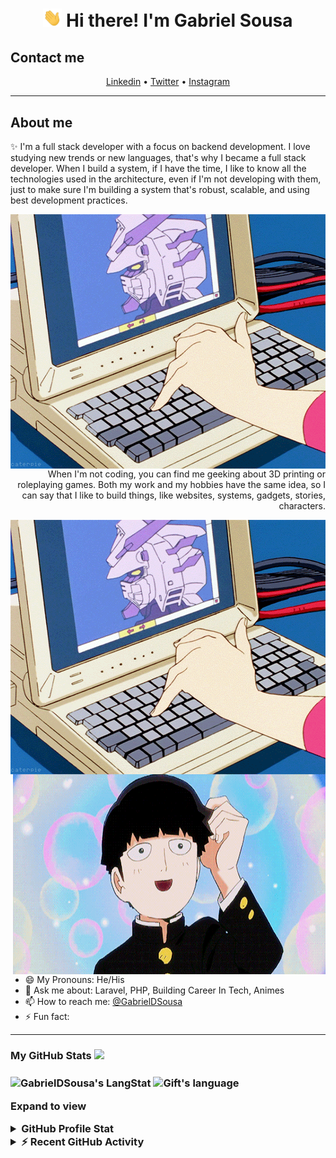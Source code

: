 <!-- Heading -->
<h1 align="center"> <img src="./wave.gif" width = 30px alt="Hand waving"> Hi there! I'm Gabriel Sousa</h1>

<h2> Contact me </h2>
<p align="center">
    <a href="#">Linkedin</a> •
    <a href="https://twitter.com/GabsDSousa">Twitter</a> •
    <a href="https://www.instagram.com/GabsDSousa/">Instagram</a>
</p>

 <!-- About section -->

---
<h2> About me </h2>
<p align="left">✨ I'm a full stack developer with a focus on backend development. I love studying new trends or new languages, that's why I became a full stack developer. When I build a system, if I have the time, I like to know all the technologies used in the architecture, even if I'm not developing with them, just to make sure I'm building a system that's robust, scalable, and using best development practices.</p>
<img align="right" alt="A draw in anime style of hand typing on a keyboard, showing a gundam on screen" src="./laptop.gif" width="540" height="407" />

<p align="right">When I'm not coding, you can find me geeking about 3D printing or roleplaying games. Both my work and my hobbies have the same idea, so I can say that I like to build things, like websites, systems, gadgets, stories, characters.</p>
<img align="left" alt="A draw in anime style of hand typing on a keyboard, showing a gundam on screen" src="./laptop.gif" width="540" height="407" />

---
<img align="right" alt="A draw in anime style of a young guy smiling" src="./smiling.gif" width="500" height="320" />

<ul align="left">
    <li>😄 My Pronouns: He/His </li>
    <li>💬 Ask me about: Laravel, PHP, Building Career In Tech, Animes</li>
    <li>📫 How to reach me: <a href="https://www.linkedin.com/in/gabrieldsousa/">@GabrielDSousa</a></li>
    <li>⚡ Fun fact: </li>
</ul>
<!-- About section: END -->

---
<!-- GitHub section -->
<h3> My GitHub Stats <img src = "https://i.pinimg.com/originals/65/c4/f4/65c4f452571be1261e9c623f7da488ac.gif" width = 35px> <h3>
 
<div>
  <img align="center" src="https://github-readme-streak-stats.herokuapp.com/?user=GabrielDSousa" alt="GabrielDSousa's LangStat" />
  <img align="center" src="https://github-readme-stats.vercel.app/api/top-langs?username=GabrielDSousa&langs_count=10&show_icons=true&locale=en&layout=compact&theme=light" alt="Gift's language" height="192px"  width="500px"/>
</div>

**Expand to view**
<details>
  <summary><b>GitHub Profile Stat</b></summary>
  <img src="https://github-readme-stats.anuraghazra1.vercel.app/api?username=GabrielDSousa&show_icons=true" />
</details>
<details>
  <summary><b>⚡ Recent GitHub Activity</b></summary>
  <br/>
   <a href="https://github.com/GabrielDSousa/"><img alt="GabrielDSousa's Activity Graph" src="https://activity-graph.herokuapp.com/graph?username=lauragift21&custom_title=Gift's%20Contribution%20Graph&theme=react-dark" /></a>
  <br/>
</details>

<!-- GitHub section: END -->

<!-- THE END -->